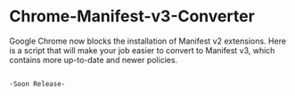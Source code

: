 # Chrome-Manifest-v3-Converter
Google Chrome now blocks the installation of Manifest v2 extensions. Here is a script that will make your job easier to convert to Manifest v3, which contains more up-to-date and newer policies.


                                                                                                          -Soon Release-
